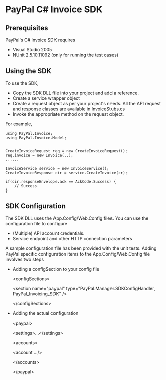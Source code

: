 PayPal C# Invoice SDK
======================

Prerequisites
-------------

PayPal's C# Invoice SDK requires 

 * Visual Studio 2005
 * NUnit 2.5.10.11092 (only for running the test cases) 
  

Using the SDK
-------------

To use the SDK, 

 * Copy the SDK DLL file into your project and add a reference.
 * Create a service wrapper object
 * Create a request object as per your project's needs. All the API request and response classes are available in InvoiceStubs.cs
 * Invoke the appropriate method on the request object.


For example,

	using PayPal.Invoice;
	using PayPal.Invoice.Model;


	CreateInvoiceRequest req = new CreateInvoiceRequest();
	req.invoice = new Invoice(..);
	......

	InvoiceService service = new InvoiceService();
	CreateInvoiceResponse cir = service.CreateInvoice(cr);
 
	if(cir.responseEnvelope.ack == AckCode.Success) {
		// Success
	}
  
 

SDK Configuration
-----------------

The SDK DLL uses the App.Config/Web.Config files. You can use the configuration file to configure

 * (Multiple) API account credentials.
 * Service endpoint and other HTTP connection parameters 


A sample configuration file has been provided with the unit tests. Adding PayPal specific configuration items to the App.Config/Web.Config file involves two steps

 * Adding a configSection to your config file

    &lt;configSections&gt;

      &lt;section name="paypal" type="PayPal.Manager.SDKConfigHandler, PayPal_Invoicing_SDK" /&gt;

    &lt;/configSections&gt;

 * Adding the actual configuration 

    &lt;paypal&gt;  

      &lt;settings&gt;...&lt;/settings&gt;

      &lt;accounts&gt;

      &lt;account .../&gt;

      &lt;/accounts&gt;

    &lt;/paypal&gt;